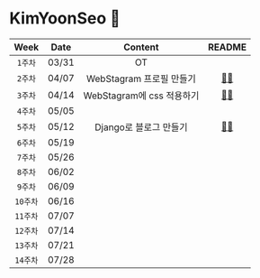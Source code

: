 # KimYoonSeo 🦁

|Week|Date|Content|README|
:----------------------:|:--------------------:|:--------------------:|:----------------:|
|`1주차`|03/31|OT|
|`2주차`|04/07|WebStagram 프로필 만들기|[📎📓]( https://github.com/likelion-ssu-9th/KimYoonSeo/blob/main/README/README_WEEK2.md)
|`3주차`|04/14|WebStagram에 css 적용하기|[📎📓](https://github.com/likelion-ssu-9th/KimYoonSeo/blob/main/README/README_WEEK3.md)
|`4주차`|05/05|
|`5주차`|05/12|Django로 블로그 만들기|[📎📓](https://github.com/likelion-ssu-9th/KimYoonSeo/blob/main/README/README_WEEK5.md)
|`6주차`|05/19|
|`7주차`|05/26|
|`8주차`|06/02|
|`9주차`|06/09|
|`10주차`|06/16|
|`11주차`|07/07|
|`12주차`|07/14|
|`13주차`|07/21|
|`14주차`|07/28|



